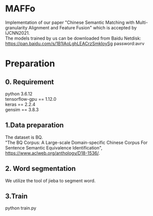 # MAFFo
Implementation of our paper "Chinese Semantic Matching with Multi-granularity Alignment and Feature Fusion" which is accepted by IJCNN2021.  
The models trained by us can be downloaded from Baidu Netdisk:
https://pan.baidu.com/s/1B1lAoLghLEACrzSmkIoySg 
password:avrv
# Preparation
## 0. Requirement
python 3.6.12  
tensorflow-gpu == 1.12.0  
keras == 2.2.4  
gensim == 3.8.3  

## 1.Data preparation
The dataset is BQ.  
"The BQ Corpus: A Large-scale Domain-specific Chinese Corpus For Sentence Semantic Equivalence Identification", https://www.aclweb.org/anthology/D18-1536/.  
## 2. Word segmentation
We utilize the tool of jieba to segment word.
## 3.Train
python train.py




